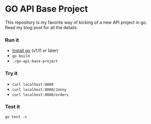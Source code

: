 # GO API Base Project

This repository is my favorite way of kicking of a new API project in go.
Read my blog post for all the details.

### Run it

* [Install go](https://golang.org/doc/install) (v1.11 or later)
* `go build`
* `./go-api-base-project`

### Try it

* `curl localhost:8080`
* `curl localhost:8080/Jonny`
* `curl localhost:8080/orders`

### Test it

`go test -v`